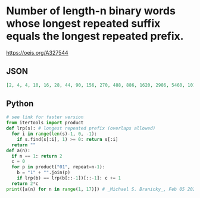 # Number of length\-n binary words whose longest repeated suffix equals the longest repeated prefix\.
https://oeis.org/A327544
## JSON
```JSON
[2, 4, 4, 10, 16, 28, 44, 90, 156, 270, 488, 886, 1620, 2986, 5460, 10120, 18890, 35284, 66290, 124964, 236040, 447460, 850492, 1620016, 3092652, 5915898, 11336182, 21760238, 41836338, 80549326, 155296862, 299788294, 579396418, 1121031734, 2171251698]
```
## Python
```Python
# see link for faster version
from itertools import product
def lrp(s): # longest repeated prefix (overlaps allowed)
  for i in range(len(s)-1, 0, -1):
    if s.find(s[:i], 1) >= 0: return s[:i]
  return ""
def a(n):
  if n == 1: return 2
  c = 0
  for p in product("01", repeat=n-1):
    b = "1" + "".join(p)
    if lrp(b) == lrp(b[::-1])[::-1]: c += 1
  return 2*c
print([a(n) for n in range(1, 17)]) # _Michael S. Branicky_, Feb 05 2021
```
